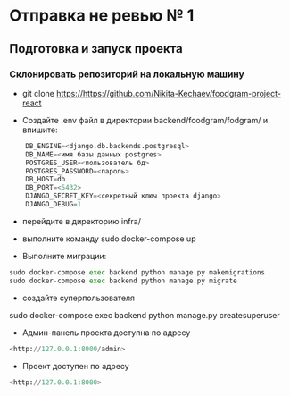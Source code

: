 # Отправка не ревью № 1

## Подготовка и запуск проекта

### Склонировать репозиторий на локальную машину

* git clone <https://https://github.com/Nikita-Kechaev/foodgram-project-react>

* Cоздайте .env файл в директории backend/foodgram/fodgram/ и впишите:

```python
    DB_ENGINE=<django.db.backends.postgresql>
    DB_NAME=<имя базы данных postgres>
    POSTGRES_USER=<пользователь бд>
    POSTGRES_PASSWORD=<пароль>
    DB_HOST=db
    DB_PORT=<5432>
    DJANGO_SECRET_KEY=<секретный ключ проекта django>
    DJANGO_DEBUG=1
```

* перейдите в директорию infra/

* выполните команду sudo docker-compose up

* Выполните миграции:

```python
sudo docker-compose exec backend python manage.py makemigrations
sudo docker-compose exec backend python manage.py migrate
```

* создайте суперпользователя

sudo docker-compose exec backend python manage.py createsuperuser

* Админ-панель проекта доступна по адресу

```python
<http://127.0.0.1:8000/admin>
```

* Проект доступен по адресу

```python
<http://127.0.0.1:8000>
```
